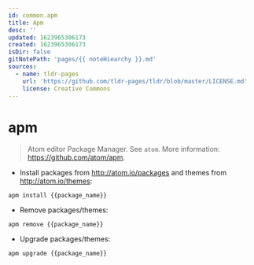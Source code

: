 ```yaml
---
id: common.apm
title: Apm
desc: ''
updated: 1623965306173
created: 1623965306173
isDir: false
gitNotePath: 'pages/{{ noteHiearchy }}.md'
sources:
  - name: tldr-pages
    url: 'https://github.com/tldr-pages/tldr/blob/master/LICENSE.md'
    license: Creative Commons
---
```

# apm

> Atom editor Package Manager.
> See `atom`.
> More information: <https://github.com/atom/apm>.

- Install packages from <http://atom.io/packages> and themes from <http://atom.io/themes>:

`apm install {{package_name}}`

- Remove packages/themes:

`apm remove {{package_name}}`

- Upgrade packages/themes:

`apm upgrade {{package_name}}`

